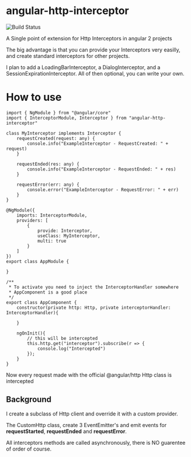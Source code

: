 # angular-http-interceptor

![Build Status](https://travis-ci.org/atende/angular-http-interceptor.svg?branch=master)

A Single point of extension for Http Interceptors in angular 2 projects

The big advantage is that you can provide your Interceptors very easilly,
and create standard interceptors for other projects.

I plan to add a LoadingBarInterceptor, a DialogInterceptor, and a SessionExpirationInterceptor.
All of then optional, you can write your own.

# How to use

    import { NgModule } from "@angular/core"
    import { InterceptorModule, Interceptor } from "angular-http-interceptor" 
    
    class MyInterceptor implements Interceptor {
        requestCreated(request: any) {
            console.info("ExampleInterceptor - RequestCreated: " + request)
        }

        requestEnded(res: any) {
            console.info("ExampleInterceptor - RequestEnded: " + res)
        }

        requestError(err: any) {
            console.error("ExampleInterceptor - RequestError: " + err)
        }
    }

    @NgModule({
        imports: InterceptorModule,
        providers: [
            {
                provide: Interceptor,
                useClass: MyInterceptor,
                multi: true
            }
        ]
    })
    export class AppModule {

    }

    /**
     * To activate you need to inject the InterceptorHandler somewhere
     * AppComponent is a good place
     */
    export class AppComponent {
        constructor(private http: Http, private interceptorHandler: InterceptorHandler){

        }
       
        ngOnInit(){
            // this will be intercepted
            this.http.get("interceptor").subscribe(r => {
                console.log("Intercepted")
            });
        }
    }

Now every request made with the official @angular/http Http class is intercepted

## Background

I create a subclass of Http client and override it with a custom provider.

The CustomHttp class, create 3 EventEmitter's and emit events for **requestStarted**,
**requestEnded** and **requestError**. 

All interceptors methods are called asynchronously, there is NO guarentee of order of course.